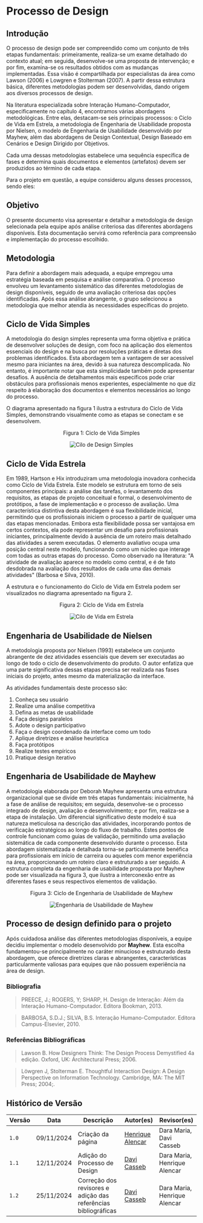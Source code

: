 # Processo de Design

## Introdução

O processo de design pode ser compreendido como um conjunto de três etapas fundamentais: primeiramente, realiza-se um exame detalhado do contexto atual; em seguida, desenvolve-se uma proposta de intervenção; e por fim, examina-se os resultados obtidos com as mudanças implementadas. Essa visão é compartilhada por especialistas da área como Lawson (2006) e Lowgren e Stolterman (2007). A partir dessa estrutura básica, diferentes metodologias podem ser desenvolvidas, dando origem aos diversos processos de design.

Na literatura especializada sobre Interação Humano-Computador, especificamente no capítulo 4, encontramos várias abordagens metodológicas. Entre elas, destacam-se seis principais processos: o Ciclo de Vida em Estrela, a metodologia de Engenharia de Usabilidade proposta por Nielsen, o modelo de Engenharia de Usabilidade desenvolvido por Mayhew, além das abordagens de Design Contextual, Design Baseado em Cenários e Design Dirigido por Objetivos.

Cada uma dessas metodologias estabelece uma sequência específica de fases e determina quais documentos e elementos (artefatos) devem ser produzidos ao término de cada etapa.

Para o projeto em questão, a equipe considerou alguns desses processos, sendo eles:

## Objetivo

O presente documento visa apresentar e detalhar a metodologia de design selecionada pela equipe após análise criteriosa das diferentes abordagens disponíveis. Esta documentação servirá como referência para compreensão e implementação do processo escolhido.

## Metodologia

Para definir a abordagem mais adequada, a equipe empregou uma estratégia baseada em pesquisa e análise comparativa. O processo envolveu um levantamento sistemático das diferentes metodologias de design disponíveis, seguido de uma avaliação criteriosa das opções identificadas. Após essa análise abrangente, o grupo selecionou a metodologia que melhor atendia às necessidades específicas do projeto.

## Ciclo de Vida Simples

A metodologia do design simples representa uma forma objetiva e prática de desenvolver soluções de design, com foco na aplicação dos elementos essenciais do design e na busca por resoluções práticas e diretas dos problemas identificados. Esta abordagem tem a vantagem de ser acessível mesmo para iniciantes na área, devido à sua natureza descomplicada.
No entanto, é importante notar que esta simplicidade também pode apresentar desafios. A ausência de detalhamentos mais específicos pode criar obstáculos para profissionais menos experientes, especialmente no que diz respeito à elaboração dos documentos e elementos necessários ao longo do processo.

O diagrama apresentado na figura 1 ilustra a estrutura do Ciclo de Vida Simples, demonstrando visualmente como as etapas se conectam e se desenvolvem.

<div align="center">
<p> Figura 1: Ciclo de Vida Simples </p> 
</div>

<center>

![Cilo de Design Simples](../assets/ferramentas/ciclo-de-vida-simples.png)

</center>


## Ciclo de Vida Estrela

Em 1989, Hartson e Hix introduziram uma metodologia inovadora conhecida como Ciclo de Vida Estrela. Este modelo se estrutura em torno de seis componentes principais: a análise das tarefas, o levantamento dos requisitos, as etapas de projeto conceitual e formal, o desenvolvimento de protótipos, a fase de implementação e o processo de avaliação.
Uma característica distintiva desta abordagem é sua flexibilidade inicial, permitindo que os profissionais iniciem o processo a partir de qualquer uma das etapas mencionadas. Embora esta flexibilidade possa ser vantajosa em certos contextos, ela pode representar um desafio para profissionais iniciantes, principalmente devido à ausência de um roteiro mais detalhado das atividades a serem executadas.
O elemento avaliativo ocupa uma posição central neste modelo, funcionando como um núcleo que interage com todas as outras etapas do processo. Como observado na literatura: "A atividade de avaliação aparece no modelo como central, e é de fato desdobrada na avaliação dos resultados de cada uma das demais atividades" (Barbosa e Silva, 2010).

A estrutura e o funcionamento do Ciclo de Vida em Estrela podem ser visualizados no diagrama apresentado na figura 2.

<div align="center">
<p> Figura 2: Ciclo de Vida em Estrela</p> 
</div>

<center>

![Cilo de Vida em Estrela](../assets/ferramentas/ciclo-de-vida-estrela.png)

</center>

## Engenharia de Usabilidade de Nielsen

A metodologia proposta por Nielsen (1993) estabelece um conjunto abrangente de dez atividades essenciais que devem ser executadas ao longo de todo o ciclo de desenvolvimento do produto. O autor enfatiza que uma parte significativa dessas etapas precisa ser realizada nas fases iniciais do projeto, antes mesmo da materialização da interface.

As atividades fundamentais deste processo são:
1. Conheça seu usuário
2. Realize uma análise competitiva
3. Defina as metas de usabilidade
4. Faça designs paralelos
5. Adote o design participativo
6. Faça o design coordenado da interface como um todo
7. Aplique diretrizes e análise heurística
8. Faça protótipos
9. Realize testes empíricos
10. Pratique design iterativo

## Engenharia de Usabilidade de Mayhew

A metodologia elaborada por Deborah Mayhew apresenta uma estrutura organizacional que se divide em três etapas fundamentais: inicialmente, há a fase de análise de requisitos; em seguida, desenvolve-se o processo integrado de design, avaliação e desenvolvimento; e por fim, realiza-se a etapa de instalação.
Um diferencial significativo deste modelo é sua natureza meticulosa na descrição das atividades, incorporando pontos de verificação estratégicos ao longo do fluxo de trabalho. Estes pontos de controle funcionam como guias de validação, permitindo uma avaliação sistemática de cada componente desenvolvido durante o processo.
Esta abordagem sistematizada e detalhada torna-se particularmente benéfica para profissionais em início de carreira ou aqueles com menor experiência na área, proporcionando um roteiro claro e estruturado a ser seguido.
A estrutura completa da engenharia de usabilidade proposta por Mayhew pode ser visualizada na figura 3, que ilustra a interconexão entre as diferentes fases e seus respectivos elementos de validação.

<div align="center">
<p> Figura 3: Ciclo de Engenharia de Usabilidade de Mayhew</p> 
</div>

<center>

![Engenharia de Usabilidade de Mayhew](../assets/ferramentas/engenharia-de-usabilidade-mayhew.png)

</center>

## Processo de design definido para o projeto

Após cuidadosa análise das diferentes metodologias disponíveis, a equipe decidiu implementar o modelo desenvolvido por <b>Mayhew</b>. Esta escolha fundamentou-se principalmente no caráter minucioso e estruturado desta abordagem, que oferece diretrizes claras e abrangentes, características particularmente valiosas para equipes que não possuem experiência na área de design.

### Bibliografia
> PREECE, J.; ROGERS, Y; SHARP, H. Design de Interação: Além da Interação Humano-Computador. Editora Bookman, 2013.

> BARBOSA, S.D.J.; SILVA, B.S. Interação Humano-Computador. Editora Campus-Elsevier, 2010.

### Referências Bibliográficas
> Lawson B. How Designers Think: The Design Process Demystified 4a edição. Oxford, UK: Architectural Press; 2006.

> Löwgren J, Stolterman E. Thoughtful Interaction Design: A Design Perspective on Information Technology. Cambridge, MA: The MIT Press; 2004;.

## Histórico de Versão

| Versão | Data       | Descrição                                | Autor(es)                                                                                       | Revisor(es)                                                                                                                                    |
| ------ | ---------- | ---------------------------------------- | ----------------------------------------------------------------------------------------------- | ---------------------------------------------------------------------------------------------------------------------------------------------- |
| `1.0`  | 09/11/2024 | Criação da página                     | [Henrique Alencar](https://github.com/henryqma) | Dara Maria, Davi Casseb |
| `1.1`  | 12/11/2024 | Adição do Processo de Design                     | [Davi Casseb](https://github.com/dcasseb) | Dara Maria, Henrique Alencar |
| `1.2`  | 25/11/2024 | Correção dos revisores e adição das referências bibliográficas                     | [Davi Casseb](https://github.com/dcasseb) | Dara Maria, Henrique Alencar |
